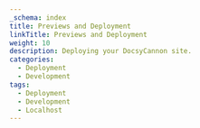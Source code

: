 ```yaml
---
_schema: index
title: Previews and Deployment
linkTitle: Previews and Deployment
weight: 10
description: Deploying your DocsyCannon site.
categories:
  - Deployment
  - Development
tags:
  - Deployment
  - Development
  - Localhost
---
```

